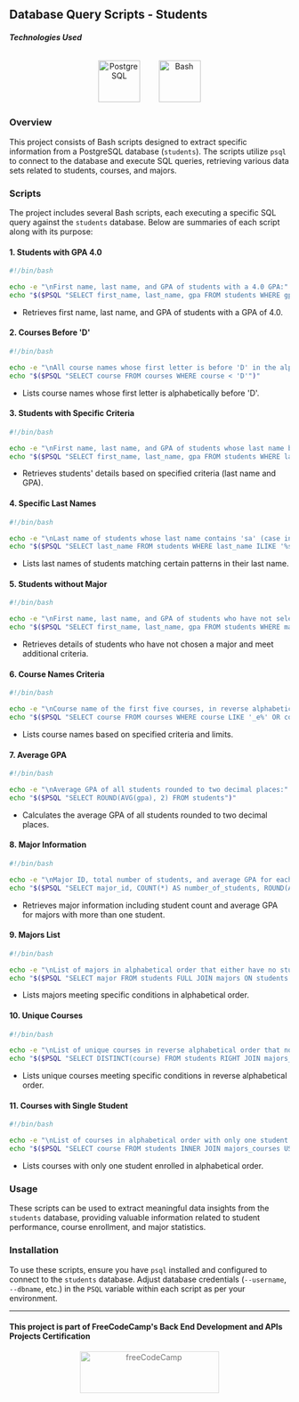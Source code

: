 ## Database Query Scripts - Students

##### Technologies Used

<p align="center">
   <img src="https://raw.githubusercontent.com/danielcranney/readme-generator/main/public/icons/skills/postgresql-colored.svg" width="75" height="75" alt="PostgreSQL" style="margin: 10px 15px 0 15px;" />
  <img src="https://img.icons8.com/color/75/000000/console.png" width="75" height="75" alt="Bash" style="margin: 10px 15px 0 15px;" />
</p>

### Overview

This project consists of Bash scripts designed to extract specific information from a PostgreSQL database (`students`). The scripts utilize `psql` to connect to the database and execute SQL queries, retrieving various data sets related to students, courses, and majors.

### Scripts

The project includes several Bash scripts, each executing a specific SQL query against the `students` database. Below are summaries of each script along with its purpose:

#### 1. Students with GPA 4.0

```bash
#!/bin/bash

echo -e "\nFirst name, last name, and GPA of students with a 4.0 GPA:"
echo "$($PSQL "SELECT first_name, last_name, gpa FROM students WHERE gpa = 4.0")"
```

- Retrieves first name, last name, and GPA of students with a GPA of 4.0.

#### 2. Courses Before 'D'

```bash
#!/bin/bash

echo -e "\nAll course names whose first letter is before 'D' in the alphabet:"
echo "$($PSQL "SELECT course FROM courses WHERE course < 'D'")"
```

- Lists course names whose first letter is alphabetically before 'D'.

#### 3. Students with Specific Criteria

```bash
#!/bin/bash

echo -e "\nFirst name, last name, and GPA of students whose last name begins with 'R' or later and have a GPA > 3.8 or < 2.0:"
echo "$($PSQL "SELECT first_name, last_name, gpa FROM students WHERE last_name >= 'R' AND (gpa > 3.8 OR gpa < 2.0)")"
```

- Retrieves students' details based on specified criteria (last name and GPA).

#### 4. Specific Last Names

```bash
#!/bin/bash

echo -e "\nLast name of students whose last name contains 'sa' (case insensitive) or have 'r' as the second to last letter:"
echo "$($PSQL "SELECT last_name FROM students WHERE last_name ILIKE '%sa%' OR last_name ILIKE '%r_'")"
```

- Lists last names of students matching certain patterns in their last name.

#### 5. Students without Major

```bash
#!/bin/bash

echo -e "\nFirst name, last name, and GPA of students who have not selected a major and either their first name begins with 'D' or they have a GPA > 3.0:"
echo "$($PSQL "SELECT first_name, last_name, gpa FROM students WHERE major_id IS NULL AND (first_name LIKE 'D%' OR gpa > 3.0)")"
```

- Retrieves details of students who have not chosen a major and meet additional criteria.

#### 6. Course Names Criteria

```bash
#!/bin/bash

echo -e "\nCourse name of the first five courses, in reverse alphabetical order, that have 'e' as the second letter or end with 's':"
echo "$($PSQL "SELECT course FROM courses WHERE course LIKE '_e%' OR course LIKE '%s' ORDER BY course DESC LIMIT 5")"
```

- Lists course names based on specified criteria and limits.

#### 7. Average GPA

```bash
#!/bin/bash

echo -e "\nAverage GPA of all students rounded to two decimal places:"
echo "$($PSQL "SELECT ROUND(AVG(gpa), 2) FROM students")"
```

- Calculates the average GPA of all students rounded to two decimal places.

#### 8. Major Information

```bash
#!/bin/bash

echo -e "\nMajor ID, total number of students, and average GPA for each major with more than one student:"
echo "$($PSQL "SELECT major_id, COUNT(*) AS number_of_students, ROUND(AVG(gpa), 2) AS average_gpa FROM students GROUP BY major_id HAVING COUNT(*) > 1")"
```

- Retrieves major information including student count and average GPA for majors with more than one student.

#### 9. Majors List

```bash
#!/bin/bash

echo -e "\nList of majors in alphabetical order that either have no students or have students whose first name contains 'ma' (case insensitive):"
echo "$($PSQL "SELECT major FROM students FULL JOIN majors ON students.major_id = majors.major_id WHERE major IS NOT NULL AND (student_id IS NULL OR first_name ILIKE '%ma%') ORDER BY major")"
```

- Lists majors meeting specific conditions in alphabetical order.

#### 10. Unique Courses

```bash
#!/bin/bash

echo -e "\nList of unique courses in reverse alphabetical order that no student or 'Obie Hilpert' is taking:"
echo "$($PSQL "SELECT DISTINCT(course) FROM students RIGHT JOIN majors_courses USING(major_id) INNER JOIN courses USING(course_id) WHERE (first_name = 'Obie' AND last_name = 'Hilpert') OR student_id IS NULL ORDER BY course DESC")"
```

- Lists unique courses meeting specific conditions in reverse alphabetical order.

#### 11. Courses with Single Student

```bash
#!/bin/bash

echo -e "\nList of courses in alphabetical order with only one student enrolled:"
echo "$($PSQL "SELECT course FROM students INNER JOIN majors_courses USING(major_id) INNER JOIN courses USING(course_id) GROUP BY course HAVING COUNT(student_id) = 1 ORDER BY course")"
```

- Lists courses with only one student enrolled in alphabetical order.

### Usage

These scripts can be used to extract meaningful data insights from the `students` database, providing valuable information related to student performance, course enrollment, and major statistics.

### Installation

To use these scripts, ensure you have `psql` installed and configured to connect to the `students` database. Adjust database credentials (`--username`, `--dbname`, etc.) in the `PSQL` variable within each script as per your environment.

---

#### This project is part of FreeCodeCamp's Back End Development and APIs Projects Certification
<p align="center">
<img src="https://cdn.freecodecamp.org/platform/universal/fcc_primary.svg" width="250" height="75" alt="freeCodeCamp" style="margin: 0 15px; opacity: 0.6" />
</p>
